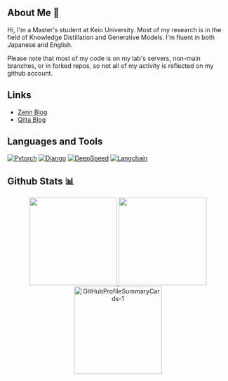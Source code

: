 <!-- - 👋 Hi, I’m @Hiromasa-H
- 👀 I’m interested in ...
- 🌱 I’m currently learning ...
- 💞️ I’m looking to collaborate on ...
- 📫 How to reach me ... -->

## About Me 👋

Hi, I'm a Master's student at Keio University. Most of my research is in the field of Knowledge Distillation and Generative Models. I'm fluent in both Japanese and English. 

Please note that most of my code is on my lab's servers, non-main branches, or in forked repos, so not all of my activity is reflected on my github account.

## Links

- [Zenn Blog](https://zenn.dev/hiromasa)
- [Qiita Blog](https://qiita.com/Hiromasa_H)

## Languages and Tools
[![Pytorch](https://img.shields.io/badge/-Pytorch-gray?style=flat&logo=Pytorch&)]()
[![Django](https://img.shields.io/badge/-Django-gray?style=flat&logo=Django&)]()
[![DeepSpeed](https://img.shields.io/badge/-DeepSpeed-grey)]()
[![Langchain](https://img.shields.io/badge/%F0%9F%A6%9C%EF%B8%8F-langchain-grey)]()


## Github Stats 📊
<p align="center">
<a href="https://github.com/Hiromasa-H">
<!--   <img height="200em" src="https://github-readme-stats.vercel.app/api?username=Hiromasa-H&show_icons=true&theme=dark&count_private=true"/> -->
  <img height="200em" src="https://github-readme-stats.vercel.app/api/top-langs/?username=Hiromasa-H&layout=donut&theme=dark"/>
  <img height="200em" src="http://github-profile-summary-cards.vercel.app/api/cards/productive-time?username=Hiromasa-H&theme=github_dark&utcOffset=9">
  <img height="200em" alt="GitHubProfileSummaryCards-1" src="http://github-profile-summary-cards.vercel.app/api/cards/profile-details?username=Hiromasa-H&theme=github_dark">
  </a>
</p>

<!-- 
[![Contribution snake Light](https://raw.githubusercontent.com/Hiromasa-H/Hiromasa-H/output/github-snake.svg)](https://github.com/Platane/snk#gh-dark-mode-only) -->

<!-- ## Activity 💪
<p align="center">
<img alt="GitHubProfileSummaryCards-1" src="http://github-profile-summary-cards.vercel.app/api/cards/profile-details?username=Hiromasa-H&theme=github_dark">
</p>-->

<!-- [![Hiromasa-H's github activity graph](https://github-readme-activity-graph.cyclic.app/graph?username=Hiromasa-H&custom_title=This%20is%20a%20title&hide_border=true)](https://github.com/ashutosh00710/github-readme-activity-graph) -->
<!-- [![Hiromasa-H's github activity graph](https://github-readme-activity-graph.cyclic.app/graph?username=Hiromasa-H&theme=react-dark)](https://github-readme-activity-graph.cyclic.app) -->



<!-- [![Anurag's GitHub stats](https://github-readme-stats.vercel.app/api?username=Hiromasa-H&show_icons=true&theme=dark&count_private=true)](https://github.com/anuraghazra/github-readme-stats)
[![Top Langs](https://github-readme-stats.vercel.app/api/top-langs/?username=Hiromasa-H&layout=donut&theme=dark)](https://github.com/anuraghazra/github-readme-stats)
 -->
<!---
Hiromasa-H/Hiromasa-H is a ✨ special ✨ repository because its `README.md` (this file) appears on your GitHub profile.
You can click the Preview link to take a look at your changes.
--->
